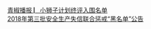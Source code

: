   
[青椒播报 ▏小狮子计划终评入围名单](http://www.dianyue.me/archives/452/nqksjb459d3py8wp/)  
[2018年第三批安全生产失信联合惩戒“黑名单”​公告](http://www.dianyue.me/archives/404/4yejdeu4c73a7tix/)